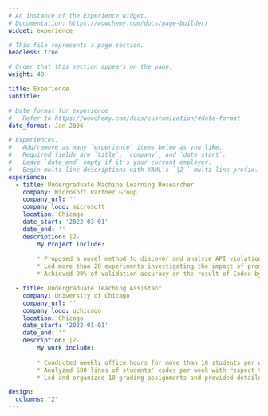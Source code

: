```yaml
---
# An instance of the Experience widget.
# Documentation: https://wowchemy.com/docs/page-builder/
widget: experience

# This file represents a page section.
headless: true

# Order that this section appears on the page.
weight: 40

title: Experience
subtitle:

# Date format for experience
#   Refer to https://wowchemy.com/docs/customization/#date-format
date_format: Jan 2006

# Experiences.
#   Add/remove as many `experience` items below as you like.
#   Required fields are `title`, `company`, and `date_start`.
#   Leave `date_end` empty if it's your current employer.
#   Begin multi-line descriptions with YAML's `|2-` multi-line prefix.
experience:
  - title: Undergraduate Machine Learning Researcher
    company: Microsoft Partner Group
    company_url: ''
    company_logo: microsoft
    location: Chicago
    date_start: '2022-03-01'
    date_end: ''
    description: |2-
        My Project include:
        
        * Proposed a novel method to discover and analyze API violations by using Large Language Model
        * Led more than 20 experiments investigating the impact of prompts sentences on the accuracy of Codex output
        * Achieved 90% of validation accuracy on the result of Codex by fine-tuning input prompts and customized post-processing pipeline

  - title: Undergraduate Teaching Assistant
    company: University of Chicago
    company_url: ''
    company_logo: uchicago
    location: Chicago
    date_start: '2022-01-01'
    date_end: ''
    description: |2-
        My work include:
        
        * Conducted weekly office hours for more than 10 students per week to clarify fundamental programming concepts such as Linked List
        * Analyzed 500 lines of students' codes per week with respect to quality and efficiency
        * Led and organized 10 grading assignments and provided detailed feedback to 8 graders.

design:
  columns: "2"
---
```


